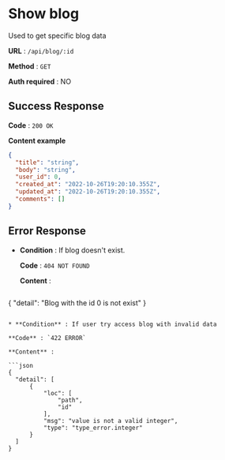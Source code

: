 # Show blog

Used to get specific  blog data

**URL** : `/api/blog/:id`

**Method** : `GET`

**Auth required** : NO

## Success Response

**Code** : `200 OK`

**Content example**

```json
{
  "title": "string",
  "body": "string",
  "user_id": 0,
  "created_at": "2022-10-26T19:20:10.355Z",
  "updated_at": "2022-10-26T19:20:10.355Z",
  "comments": []
}
```

## Error Response

* **Condition** : If blog doesn't exist.

  **Code** : `404 NOT FOUND`

  **Content** :

  ```json
 {
  "detail": "Blog with the id 0 is not exist"
}
  ```

* **Condition** : If user try access blog with invalid data

  **Code** : `422 ERROR`

  **Content** :

  ```json
{
    "detail": [
        {
            "loc": [
                "path",
                "id"
            ],
            "msg": "value is not a valid integer",
            "type": "type_error.integer"
        }
    ]
}
  ```

